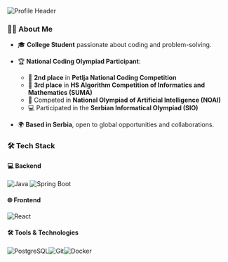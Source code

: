 ![Profile Header](https://capsule-render.vercel.app/api?type=waving&color=gradient&height=100&section=header&text=Hi%20there!%20I'm%20Ognjen.%20👋&fontSize=24)
### 👨‍💻 About Me


- 🎓 **College Student** passionate about coding and problem-solving.
- 🏆 **National Coding Olympiad Participant**:
  - 🥈 **2nd place** in **Petlja National Coding Competition**
  - 🥉 **3rd place** in **HS Algorithm Competition of Informatics and Mathematics (SUMA)**
  - 🤖 Competed in **National Olympiad of Artificial Intelligence (NOAI)**
  - 💻 Participated in the **Serbian Informatical Olympiad (SIO)**

- 🌍 **Based in Serbia**, open to global opportunities and collaborations.


### 🛠️ Tech Stack

#### 💻 Backend
![Java](https://img.shields.io/badge/Java-ED8B00?style=for-the-badge&logo=openjdk&logoColor=white) ![Spring Boot](https://img.shields.io/badge/Spring_Boot-6DB33F?style=for-the-badge&logo=spring-boot&logoColor=white)

#### 🌐 Frontend
![React](https://img.shields.io/badge/React-20232A?style=for-the-badge&logo=react&logoColor=61DAFB) 
#### 🛠️ Tools & Technologies
![PostgreSQL](https://img.shields.io/badge/PostgreSQL-316192?style=for-the-badge&logo=postgresql&logoColor=white)![Git](https://img.shields.io/badge/Git-F05032?style=for-the-badge&logo=git&logoColor=white)![Docker](https://img.shields.io/badge/Docker-2496ED?style=for-the-badge&logo=docker&logoColor=white)

